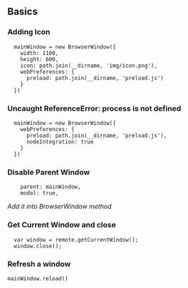 ## Basics

### Adding Icon

```
  mainWindow = new BrowserWindow({
    width: 1100,
    height: 600,
    icon: path.join(__dirname, 'img/icon.png'),
    webPreferences: {
      preload: path.join(__dirname, 'preload.js')
    }
  })
```

### Uncaught ReferenceError: process is not defined

```
  mainWindow = new BrowserWindow({
    webPreferences: {
      preload: path.join(__dirname, 'preload.js'),
      nodeIntegration: true 
    }
  })
```

### Disable Parent Window

```
    parent: mainWindow,
    modal: true, 
```

*Add it into BrowserWindow method*

### Get Current Window and close

```
  var window = remote.getCurrentWindow();
  window.close();
```

### Refresh a window

```
mainWindow.reload()
```

